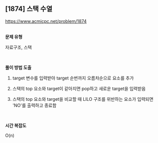 ## [1874] 스택 수열

https://www.acmicpc.net/problem/1874
<br>
<br>

**문제 유형**

자료구조, 스택

<br>

**풀이 방법 도출**

1. target 변수를 입력받아 target 순번까지 오름차순으로 요소를 추가

2. 스택의 top 요소와 target이 같아지면 pop하고 새로운 target을 입력받음

3. 스택의 top 요소와 target을 비교할 때 LILO 구조를 위반하는 요소가 입력되면 'NO'를 출력하고 종료함

<br>

**시간 복잡도**

O(n)